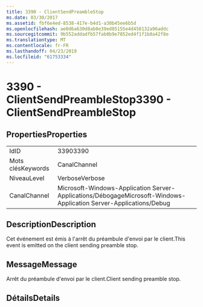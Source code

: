 ```yaml
---
title: 3390 - ClientSendPreambleStop
ms.date: 03/30/2017
ms.assetid: fbf6e4ed-8538-417e-b4d1-a30b45ee6b5d
ms.openlocfilehash: ae0d6a630d8ab0e39ed85155e4d458132a96addc
ms.sourcegitcommit: 9b552addadfb57fab0b9e7852ed4f1f1b8a42f8e
ms.translationtype: MT
ms.contentlocale: fr-FR
ms.lasthandoff: 04/23/2019
ms.locfileid: "61753334"
---
```

# <a name="3390---clientsendpreamblestop"></a><span data-ttu-id="6f366-102">3390 - ClientSendPreambleStop</span><span class="sxs-lookup"><span data-stu-id="6f366-102">3390 - ClientSendPreambleStop</span></span>
## <a name="properties"></a><span data-ttu-id="6f366-103">Properties</span><span class="sxs-lookup"><span data-stu-id="6f366-103">Properties</span></span>  
  
|||  
|-|-|  
|<span data-ttu-id="6f366-104">Id</span><span class="sxs-lookup"><span data-stu-id="6f366-104">ID</span></span>|<span data-ttu-id="6f366-105">3390</span><span class="sxs-lookup"><span data-stu-id="6f366-105">3390</span></span>|  
|<span data-ttu-id="6f366-106">Mots clés</span><span class="sxs-lookup"><span data-stu-id="6f366-106">Keywords</span></span>|<span data-ttu-id="6f366-107">Canal</span><span class="sxs-lookup"><span data-stu-id="6f366-107">Channel</span></span>|  
|<span data-ttu-id="6f366-108">Niveau</span><span class="sxs-lookup"><span data-stu-id="6f366-108">Level</span></span>|<span data-ttu-id="6f366-109">Verbose</span><span class="sxs-lookup"><span data-stu-id="6f366-109">Verbose</span></span>|  
|<span data-ttu-id="6f366-110">Canal</span><span class="sxs-lookup"><span data-stu-id="6f366-110">Channel</span></span>|<span data-ttu-id="6f366-111">Microsoft-Windows-Application Server-Applications/Débogage</span><span class="sxs-lookup"><span data-stu-id="6f366-111">Microsoft-Windows-Application Server-Applications/Debug</span></span>|  
  
## <a name="description"></a><span data-ttu-id="6f366-112">Description</span><span class="sxs-lookup"><span data-stu-id="6f366-112">Description</span></span>  
 <span data-ttu-id="6f366-113">Cet événement est émis à l'arrêt du préambule d'envoi par le client.</span><span class="sxs-lookup"><span data-stu-id="6f366-113">This event is emitted on the client sending preamble stop.</span></span>  
  
## <a name="message"></a><span data-ttu-id="6f366-114">Message</span><span class="sxs-lookup"><span data-stu-id="6f366-114">Message</span></span>  
 <span data-ttu-id="6f366-115">Arrêt du préambule d'envoi par le client.</span><span class="sxs-lookup"><span data-stu-id="6f366-115">Client sending preamble stop.</span></span>  
  
## <a name="details"></a><span data-ttu-id="6f366-116">Détails</span><span class="sxs-lookup"><span data-stu-id="6f366-116">Details</span></span>
